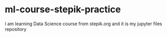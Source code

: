 # ml-course-stepik-practice
I am learning Data Science course from stepik.org and it is my jupyter  files repository

